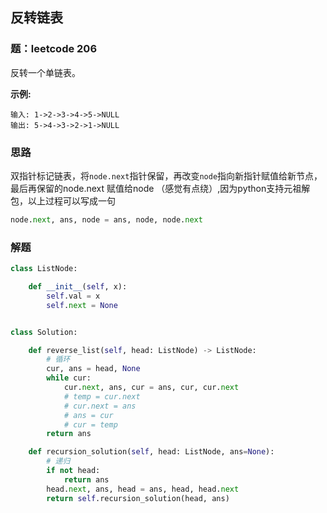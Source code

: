 ## 反转链表

### 题：leetcode 206

反转一个单链表。

**示例:**

```
输入: 1->2->3->4->5->NULL
输出: 5->4->3->2->1->NULL
```

### 思路

双指针标记链表，将`node.next`指针保留，再改变`node`指向新指针赋值给新节点，最后再保留的node.next 赋值给node （感觉有点绕）,因为python支持元祖解包，以上过程可以写成一句

```python
node.next, ans, node = ans, node, node.next
```



### 解题

```python
class ListNode:

    def __init__(self, x):
        self.val = x
        self.next = None


class Solution:

    def reverse_list(self, head: ListNode) -> ListNode:
        # 循环
        cur, ans = head, None
        while cur:
            cur.next, ans, cur = ans, cur, cur.next
            # temp = cur.next
            # cur.next = ans
            # ans = cur
            # cur = temp
        return ans

    def recursion_solution(self, head: ListNode, ans=None):
        # 递归
        if not head:
            return ans
        head.next, ans, head = ans, head, head.next
        return self.recursion_solution(head, ans)
```